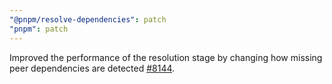 ```yaml
---
"@pnpm/resolve-dependencies": patch
"pnpm": patch
---
```


Improved the performance of the resolution stage by changing how missing peer dependencies are detected [#8144](https://github.com/pnpm/pnpm/pull/8144).
